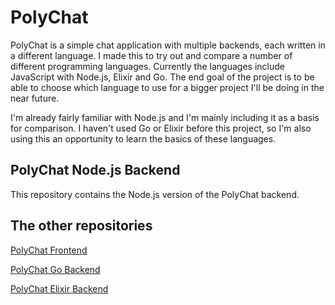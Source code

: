 # PolyChat
PolyChat is a simple chat application with multiple backends, each written in a different language. I made this to try out and compare a number of different programming languages. Currently the languages include JavaScript with Node.js, Elixir and Go. The end goal of the project is to be able to choose which language to use for a bigger project I'll be doing in the near future.

I'm already fairly familiar with Node.js and I'm mainly including it as a basis for comparison. I haven't used Go or Elixir before this project, so I'm also using this an opportunity to learn the basics of these languages.

## PolyChat Node.js Backend
This repository contains the Node.js version of the PolyChat backend.

## The other repositories
[PolyChat Frontend](https://github.com/tobloef/PolyChat-Frontend)

[PolyChat Go Backend](https://github.com/tobloef/PolyChat-Go-Backend)

[PolyChat Elixir Backend](https://github.com/tobloef/PolyChat-Elixir-Backend)

